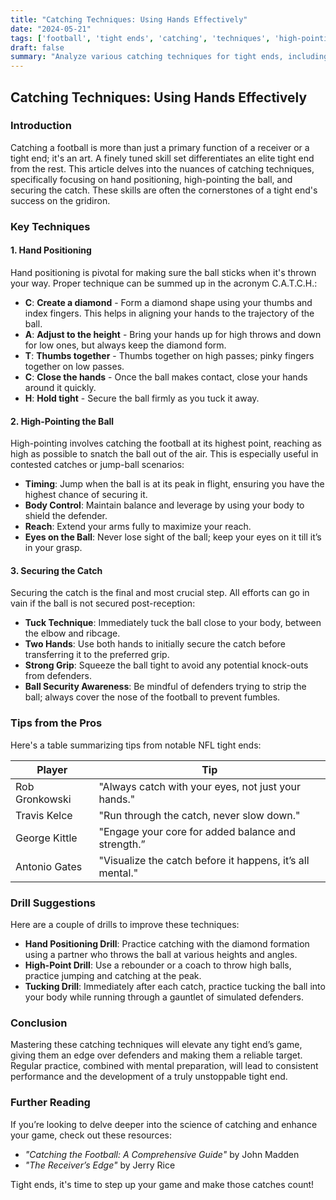 ```yaml
---
title: "Catching Techniques: Using Hands Effectively"
date: "2024-05-21"
tags: ['football', 'tight ends', 'catching', 'techniques', 'high-pointing', 'coaching', 'hand positioning', 'secure catch']
draft: false
summary: "Analyze various catching techniques for tight ends, including hand positioning, high-pointing the ball, and securing the catch."
---
```


## Catching Techniques: Using Hands Effectively

### Introduction
Catching a football is more than just a primary function of a receiver or a tight end; it's an art. A finely tuned skill set differentiates an elite tight end from the rest. This article delves into the nuances of catching techniques, specifically focusing on hand positioning, high-pointing the ball, and securing the catch. These skills are often the cornerstones of a tight end's success on the gridiron.

### Key Techniques

#### 1. Hand Positioning

Hand positioning is pivotal for making sure the ball sticks when it's thrown your way. Proper technique can be summed up in the acronym C.A.T.C.H.:

- **C**: **Create a diamond** - Form a diamond shape using your thumbs and index fingers. This helps in aligning your hands to the trajectory of the ball.
- **A**: **Adjust to the height** - Bring your hands up for high throws and down for low ones, but always keep the diamond form.
- **T**: **Thumbs together** - Thumbs together on high passes; pinky fingers together on low passes.
- **C**: **Close the hands** - Once the ball makes contact, close your hands around it quickly.
- **H**: **Hold tight** - Secure the ball firmly as you tuck it away.

#### 2. High-Pointing the Ball

High-pointing involves catching the football at its highest point, reaching as high as possible to snatch the ball out of the air. This is especially useful in contested catches or jump-ball scenarios:

- **Timing**: Jump when the ball is at its peak in flight, ensuring you have the highest chance of securing it.
- **Body Control**: Maintain balance and leverage by using your body to shield the defender.
- **Reach**: Extend your arms fully to maximize your reach.
- **Eyes on the Ball**: Never lose sight of the ball; keep your eyes on it till it’s in your grasp.

#### 3. Securing the Catch

Securing the catch is the final and most crucial step. All efforts can go in vain if the ball is not secured post-reception:

- **Tuck Technique**: Immediately tuck the ball close to your body, between the elbow and ribcage.
- **Two Hands**: Use both hands to initially secure the catch before transferring it to the preferred grip.
- **Strong Grip**: Squeeze the ball tight to avoid any potential knock-outs from defenders.
- **Ball Security Awareness**: Be mindful of defenders trying to strip the ball; always cover the nose of the football to prevent fumbles.

### Tips from the Pros

Here's a table summarizing tips from notable NFL tight ends:

| Player            | Tip                                                      |
|-------------------|----------------------------------------------------------|
| Rob Gronkowski    | "Always catch with your eyes, not just your hands."      |
| Travis Kelce      | "Run through the catch, never slow down."                |
| George Kittle     | "Engage your core for added balance and strength.”       |
| Antonio Gates     | "Visualize the catch before it happens, it’s all mental."|

### Drill Suggestions

Here are a couple of drills to improve these techniques:

- **Hand Positioning Drill**: Practice catching with the diamond formation using a partner who throws the ball at various heights and angles.
- **High-Point Drill**: Use a rebounder or a coach to throw high balls, practice jumping and catching at the peak.
- **Tucking Drill**: Immediately after each catch, practice tucking the ball into your body while running through a gauntlet of simulated defenders.

### Conclusion

Mastering these catching techniques will elevate any tight end’s game, giving them an edge over defenders and making them a reliable target. Regular practice, combined with mental preparation, will lead to consistent performance and the development of a truly unstoppable tight end.

### Further Reading

If you’re looking to delve deeper into the science of catching and enhance your game, check out these resources:

- *"Catching the Football: A Comprehensive Guide"* by John Madden
- *"The Receiver’s Edge"* by Jerry Rice

Tight ends, it's time to step up your game and make those catches count!
```